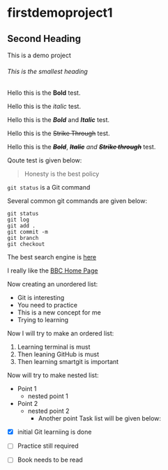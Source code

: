 # firstdemoproject1


## Second Heading

This is a demo project

###### This is the smallest heading

Hello this is the **Bold** test.

Hello this is the *italic* test.

Hello this is the ***Bold*** and ***Italic*** test.

Hello this is the ~~Strike Through~~ test.

Hello this is the ***~~Bold~~***, ***~~Italic~~*** *and* ***~~Strike through~~*** test.

Qoute test is given below:
> Honesty is the best policy

`git status` is a Git command

Several common git commands are given below:
```
git status
git log
git add .
git commit -m 
git branch
git checkout

```
The best search engine is [here](www.google.com)

I really like the [BBC Home Page](www.bbc.com)

Now creating an unordered list:
- Git is interesting
- You need to practice
- This is a new concept for me
- Trying to learning

Now I will try to make an ordered list:
1. Learning terminal is must
2. Then leaning GitHub is must
3. Then learning smartgit is important

Now will try to make nested list:
- Point 1
    - nested point 1
 - Point 2
    - nested point 2
      - Another point
Task list will be given below:

- [x] initial Git learniing is done

- [ ] Practice still required

- [ ] Book needs to be read
